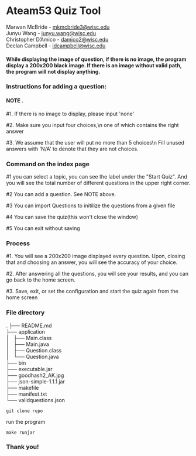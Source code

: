 # Ateam53 Quiz Tool  
Marwan McBride - mkmcbride3@wisc.edu   
Junyu Wang        - junyu.wang@wisc.edu   
Christopher D’Amico - damico2@wisc.edu   
Declan Campbell - idcampbell@wisc.edu   

#### While displaying the image of question, if there is no image, the program display a 200x200 black image. If there is an image without valid path, the program will not display anything. 

### Instructions for adding a question:

#### NOTE . 

#1. If there is no image to display, please input 'none'

#2. Make sure you input four choices,\n one of which contains the right answer

#3. We assume that the user will put no more than 5 choices\n Fill unused answers with 'N/A' to denote that they are not choices.


### Command on the index page

#1 you can select a topic, you can see the label under the "Start Quiz". And you will see the total number of different questions in the upper right corner.  

#2 You can add a question. See NOTE above.

#3 You can import Questions to initilize the questions from a given file

#4 You can save the quiz(this won't close the window)

#5 You can exit without saving


### Process

#1. You will see a 200x200 image displayed every question. Upon, closing that and choosing an answer, you will see the accuracy of your choice.


#2. After answering all the questions, you will see your results, and you can go back to the home screen.

#3. Save, exit, or set the configuration and start the quiz again from the home screen



### File directory
.
├── README.md   
├── application  
│   ├── Main.class  
│   ├── Main.java   
│   ├── Question.class   
│   └── Question.java   
├── bin   
├── executable.jar   
├── goodhash2_AK.jpg   
├── json-simple-1.1.1.jar   
├── makefile   
├── manifest.txt   
└── validquestions.json   

```
git clone repo
```

run the program
```
make runjar
```

### Thank you!

